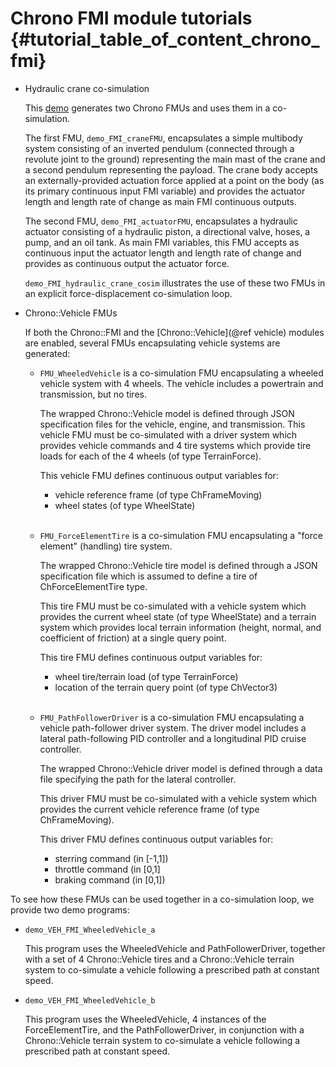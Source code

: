 Chrono FMI module tutorials {#tutorial_table_of_content_chrono_fmi}
===========================

- Hydraulic crane co-simulation

  This [demo](https://github.com/projectchrono/chrono/tree/main/fmu/src/demos/fmi) generates two Chrono FMUs and uses them in a co-simulation.

  The first FMU, `demo_FMI_craneFMU`, encapsulates a simple multibody system consisting of an inverted pendulum (connected through a revolute joint to the ground) representing the main mast of the crane and a second pendulum representing the payload. The crane body accepts an externally-provided actuation force applied at a point on the body (as its primary continuous input FMI variable) and provides the actuator length and length rate of change as main FMI continuous outputs.

  The second FMU, `demo_FMI_actuatorFMU`, encapsulates a hydraulic actuator consisting of a hydraulic piston, a directional valve, hoses, a pump, and an oil tank. As main FMI variables, this FMU accepts as continuous input the actuator length and length rate of change and provides as continuous output the actuator force.

  `demo_FMI_hydraulic_crane_cosim` illustrates the use of these two FMUs in an explicit force-displacement co-simulation loop. 

- Chrono::Vehicle FMUs

  If both the Chrono::FMI and the [Chrono::Vehicle](@ref vehicle) modules are enabled, several FMUs encapsulating vehicle systems are generated:
  
  - `FMU_WheeledVehicle` is a co-simulation FMU encapsulating a wheeled vehicle system with 4 wheels. The vehicle includes a powertrain and transmission, but no tires.
  
    The wrapped Chrono::Vehicle model is defined through JSON specification files for the vehicle, engine, and transmission. This vehicle FMU must be co-simulated with a driver system which provides vehicle commands and 4 tire systems which provide tire loads for each of the 4 wheels (of type TerrainForce).
  
    This vehicle FMU defines continuous output variables for:
      - vehicle reference frame (of type ChFrameMoving)
      - wheel states (of type WheelState)
    <br>

  - `FMU_ForceElementTire` is a co-simulation FMU encapsulating a "force element" (handling) tire system.

    The wrapped Chrono::Vehicle tire model is defined through a JSON specification file which is assumed to define a tire of ChForceElementTire type.

    This tire FMU must be co-simulated with a vehicle system which provides the current wheel state (of type WheelState) and a terrain system which provides local terrain information (height, normal, and coefficient of friction) at a single query point.

    This tire FMU defines continuous output variables for:
      - wheel tire/terrain load (of type TerrainForce)
      - location of the terrain query point (of type ChVector3)
    <br>

  - `FMU_PathFollowerDriver` is a co-simulation FMU encapsulating a vehicle path-follower driver system. The driver model includes a lateral path-following PID controller and a longitudinal PID cruise controller.

    The wrapped Chrono::Vehicle driver model is defined through a data file specifying the path for the lateral controller.

    This driver FMU must be co-simulated with a vehicle system which provides the current vehicle reference frame (of type ChFrameMoving).
    
    This driver FMU defines continuous output variables for:
      - sterring command (in [-1,1])
      - throttle command (in [0,1]
      - braking command (in [0,1])  

To see how these FMUs can be used together in a co-simulation loop, we provide two demo programs:

  - `demo_VEH_FMI_WheeledVehicle_a`

    This program uses the WheeledVehicle and PathFollowerDriver, together with a set of 4 Chrono::Vehicle tires and a Chrono::Vehicle terrain system to co-simulate a vehicle following a prescribed path at constant speed.

  - `demo_VEH_FMI_WheeledVehicle_b`

    This program uses the WheeledVehicle, 4 instances of the ForceElementTire, and the PathFollowerDriver, in conjunction with a Chrono::Vehicle terrain system to co-simulate a vehicle following a prescribed path at constant speed.
    